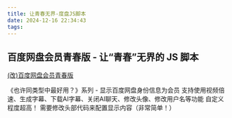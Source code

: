```yaml
---
title: 让青春无界-度盘JS脚本
date: 2024-12-16 22:34:43
tags:
---
```


## 百度网盘会员青春版 - 让“青春”无界的 JS 脚本

[(改)百度网盘会员青春版](https://greasyfork.org/en/scripts/501407-%E6%94%B9-%E7%99%BE%E5%BA%A6%E7%BD%91%E7%9B%98%E4%BC%9A%E5%91%98%E9%9D%92%E6%98%A5%E7%89%88)

《也许同类型中最好用？》系列 - 显示百度网盘身份信息为会员
支持使用视频倍速、生成字幕、下载AI字幕、关闭AI聊天、修改头像、修改用户名等功能
自定义程度超高！
需要修改头部代码来配置显示内容（非常简单！）
